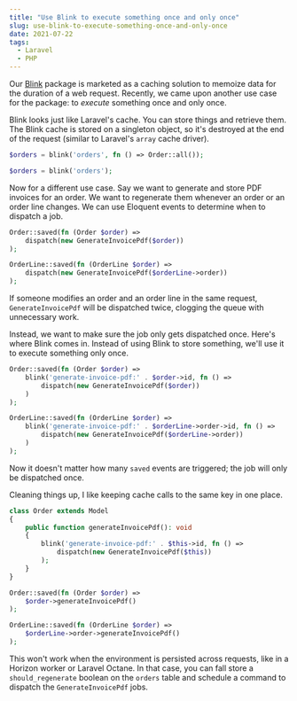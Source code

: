 ```yaml
---
title: "Use Blink to execute something once and only once"
slug: use-blink-to-execute-something-once-and-only-once
date: 2021-07-22
tags:
  - Laravel
  - PHP
---
```


Our [Blink](https://github.com/spatie/laravel-blink) package is marketed as a caching solution to memoize data for the duration of a web request. Recently, we came upon another use case for the package: to _execute_ something once and only once.

<!--more-->

Blink looks just like Laravel's cache. You can store things and retrieve them. The Blink cache is stored on a singleton object, so it's destroyed at the end of the request (similar to Laravel's `array` cache driver).

```php
$orders = blink('orders', fn () => Order::all());

$orders = blink('orders');
```

Now for a different use case. Say we want to generate and store PDF invoices for an order. We want to regenerate them whenever an order or an order line changes. We can use Eloquent events to determine when to dispatch a job.

```php
Order::saved(fn (Order $order) =>
    dispatch(new GenerateInvoicePdf($order))
);

OrderLine::saved(fn (OrderLine $order) =>
    dispatch(new GenerateInvoicePdf($orderLine->order))
);
```

If someone modifies an order and an order line in the same request, `GenerateInvoicePdf` will be dispatched twice, clogging the queue with unnecessary work.

Instead, we want to make sure the job only gets dispatched once. Here's where Blink comes in. Instead of using Blink to store something, we'll use it to execute something only once.

```php
Order::saved(fn (Order $order) =>
    blink('generate-invoice-pdf:' . $order->id, fn () =>
        dispatch(new GenerateInvoicePdf($order))
    )
);

OrderLine::saved(fn (OrderLine $order) =>
    blink('generate-invoice-pdf:' . $orderLine->order->id, fn () =>
        dispatch(new GenerateInvoicePdf($orderLine->order))
    )
);
```

Now it doesn't matter how many `saved` events are triggered; the job will only be dispatched once.

Cleaning things up, I like keeping cache calls to the same key in one place.

```php
class Order extends Model
{
    public function generateInvoicePdf(): void
    {
        blink('generate-invoice-pdf:' . $this->id, fn () =>
            dispatch(new GenerateInvoicePdf($this))
        );
    }
}

Order::saved(fn (Order $order) =>
    $order->generateInvoicePdf()
);

OrderLine::saved(fn (OrderLine $order) =>
    $orderLine->order->generateInvoicePdf()
);
```

This won't work when the environment is persisted across requests, like in a Horizon worker or Laravel Octane. In that case, you can fall store a `should_regenerate` boolean on the `orders` table and schedule a command to dispatch the `GenerateInvoicePdf` jobs.
